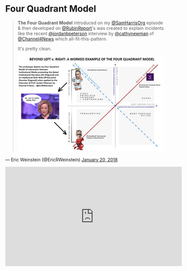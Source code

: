 # Four Quadrant Model

> **The Four Quadrant Model** introduced on my [@SamHarrisOrg](https://samharris.org/podcasts/faith-in-reason/) episode &amp; then developed on [@RubinReport](https://www.youtube.com/watch?v=ofDXJsKsA30)&#39;s was created to explain incidents like the recent [@jordanbpeterson](https://twitter.com/jordanbpeterson) interview by [@cathynewman](https://twitter.com/cathynewman) of [@Channel4News](https://twitter.com/Channel4News) which all-fit-this-pattern.
>
> It&#39;s pretty clean.
>
> ![](4-Quadrant-Model.jpg)

&mdash; Eric Weinstein (@EricRWeinstein) [January 20, 2018](https://twitter.com/EricRWeinstein/status/954860660436824064)

<div class="video-container" ><iframe width="560" height="315" src="https://www.youtube-nocookie.com/embed/aMcjxSThD54" frameborder="0" allow="accelerometer; autoplay; clipboard-write; encrypted-media; gyroscope; picture-in-picture" allowfullscreen></iframe></div>

